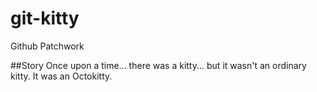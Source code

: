 # git-kitty
Github Patchwork

##Story
Once upon a time... there was a kitty... but it wasn't an ordinary kitty. It was an Octokitty.


